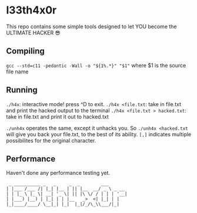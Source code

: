 # l33th4x0r
This repo contains some simple tools designed to let YOU become the ULTIMATE HACKER 😎

## Compiling
`gcc --std=c11 -pedantic -Wall -o "${1%.*}" "$1"`
where $1 is the source file name

## Running
`./h4x`: interactive mode! press ^D to exit.
`./h4x <file.txt`: take in file.txt and print the hacked output to the terminal
`./h4x <file.txt > hacked.txt`: take in file.txt and print it out to hacked.txt

`./unh4x` operates the same, except it unhacks you. So `./unh4x <hacked.txt` will give you back your file.txt, to the best of its ability. `[,]` indicates multiple possibilites for the original character.

## Performance

Haven't done any performance testing yet.

```
 _ __________ _   _     _  _        ___       
| |___ /___ /| |_| |__ | || |__  __/ _ \ _ __ 
| | |_ \ |_ \| __| '_ \| || |\ \/ / | | | '__|
| |___) |__) | |_| | | |__   _>  <| |_| | |   
|_|____/____/ \__|_| |_|  |_|/_/\_\\___/|_|   
                                              
```
